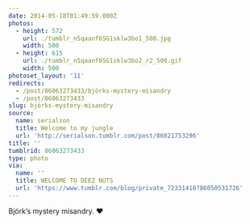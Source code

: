 ```yaml
---
date: 2014-05-18T01:49:59.000Z
photos:
  - height: 572
    url: ./tumblr_n5qaanf6SG1sklw3bo1_500.jpg
    width: 500
  - height: 615
    url: ./tumblr_n5qaanf6SG1sklw3bo2_r2_500.gif
    width: 500
photoset_layout: '11'
redirects:
  - /post/86063273433/björks-mystery-misandry
  - /post/86063273433
slug: björks-mystery-misandry
source:
  name: serialson
  title: Welcome to my jungle
  url: 'http://serialson.tumblr.com/post/86021753296'
title: ''
tumblrid: 86063273433
type: photo
via:
  name: ''
  title: WELCOME TO DEEZ NUTS
  url: 'https://www.tumblr.com/blog/private_72331410?86050531726'
---
```

<p>Björk&rsquo;s mystery misandry. ❤️</p>
